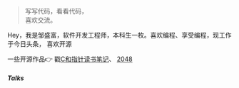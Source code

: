 > 写写代码，看看代码，  
> 喜欢交流。

Hey，我是邹盛富，软件开发工程师，本科生一枚。喜欢编程、享受编程，现工作于今日头条，
喜欢开源

一些开源作品👉 戳[C和指针读书笔记](https://github.com/Stephan14/Pointers_On_C)、
[2048](https://github.com/Stephan14/My2048)


##### Talks
